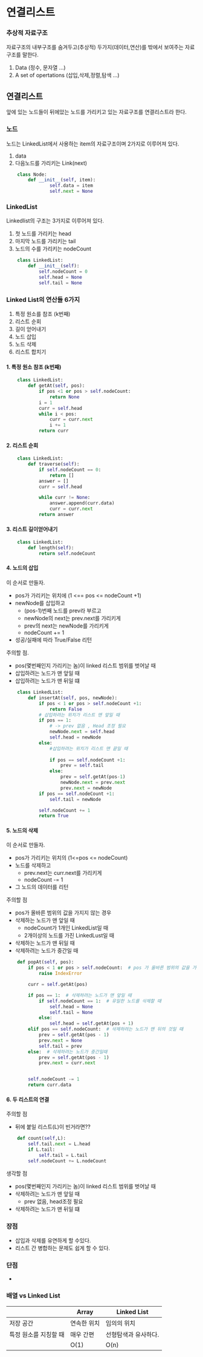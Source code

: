 # 연결리스트 

### 추상적 자료구조 
자료구조의 내부구조를 숨겨두고(추상적) 두가지(데이터,연산)를 밖에서 보여주는 자료구조를 말한다.  
1. Data (정수, 문자열 ...)
2. A set of opertations (삽입,삭제,정렬,탐색 ...)




## 연결리스트 
앞에 있는 노드들이 뒤에았는 노드를 가리키고 있는 자료구조를 연결리스트라 한다. 

### 노드
노드는 LinkedList에서 사용하는 item의 자료구조이며 2가지로 이루어져 있다. 
1. data
2. 다음노드를 가리키는 Link(next)

~~~python
    class Node:
        def __init__(self, item):
                self.data = item
                self.next = None
~~~


### LinkedList 
Linkedlist의 구조는 3가지로 이루어져 있다.    
1. 첫 노드를 가리키는 head 
2. 마지막 노드를 가리키는 tail
3. 노드의 수를 가리키는 nodeCount

~~~python
    class LinkedList:
        def __init__(self):
            self.nodeCount = 0
            self.head = None
            self.tail = None 
~~~

### Linked List의 연산들 6가지 
1. 특정 원소를 참조 (k번째)
2. 리스트 순회 
3. 길이 얻어내기 
4. 노드 삽입
5. 노드 삭제 
6. 리스트 합치기 


#### 1. 특정 원소 참조 (k번째)
~~~python
    class LinkedList:
        def getAt(self, pos):
            if pos <1 or pos > self.nodeCount:
                return None
            i = 1
            curr = self.head
            while i < pos:
                curr = curr.next
                i += 1
            return curr
~~~

#### 2. 리스트 순회 
~~~python
    class LinkedList:
        def traverse(self):
            if self.nodeCount == 0:
                return []
            answer = [] 
            curr = self.head

            while curr != None:
                answer.append(curr.data)
                curr = curr.next
            return answer
~~~

#### 3. 리스트 길이얻어내기 
~~~python
    class LinkedList:
        def length(self):
            return self.nodeCount
~~~

#### 4. 노드의 삽입 
이 순서로 만들자. 
- pos가 가리키는 위치에 (1 <== pos <= nodeCount +1)
- newNode를 삽입하고 
    - (pos-1)번째 노드를 prev라 부르고 
    - newNode의 next는 prev.next를 가리키게 
    - prev의 next는 newNode를 가리키게 
    - nodeCount += 1
- 성공/실패에 따라 True/False 리턴 

주의할 점.
- pos(몇번째인지 가리키는 놈)이 linked 리스트 범위를 벗어날 때
- 삽입하려는 노드가 맨 앞일 때
- 삽입하려는 노드가 맨 뒤일 떄
~~~python
    class LinkedList:
        def insertAt(self, pos, newNode):
            if pos < 1 or pos > self.nodeCount +1:
                return False
            # 삽입하려는 위치가 리스트 맨 앞일 때
            if pos == 1:
                # -> prev 없음 , Head 조정 필요
                newNode.next = self.head
                self.head = newNode
            else:
                #삽입하려는 위치가 리스트 맨 끝일 때 
                
                if pos == self.nodeCount +1:
                    prev = self.tail
                else:
                    prev = self.getAt(pos-1)
                    newNode.next = prev.next
                    prev.next = newNode
            if pos == self.nodeCount +1:
                self.tail = newNode

            self.nodeCount += 1 
            return True
~~~


#### 5. 노드의 삭제
이 순서로 만들자. 
- pos가 가리키는 위치의 (1<=pos <= nodeCount) 
- 노드를 삭제하고  
    - prev.next는 curr.next를 가리키게
    - nodeCount -= 1
- 그 노드의 데이터를 리턴

주의할 점 
- pos가 올바른 범위의 값을 가지지 않는 경우
- 삭제하는 노드가 맨 앞일 때
    - nodeCount가 1개인 LinkedList일 때
    - 2개이상의 노드를 가진 LinkedLust일 때
- 삭제하는 노드가 맨 뒤일 때
- 삭제하려는 노드가 중간일 때 

~~~python
    def popAt(self, pos):
        if pos < 1 or pos > self.nodeCount:  # pos 가 올바른 범위의 값을 가지지 않는 경우
            raise IndexError

        curr = self.getAt(pos)

        if pos == 1:  # 삭제하려는 노드가 맨 앞일 때
            if self.nodeCount == 1:  # 유일한 노드를 삭제할 때
                self.head = None
                self.tail = None
            else:
                self.head = self.getAt(pos + 1)
        elif pos == self.nodeCount:  # 삭제하려는 노드가 맨 뒤의 것일 때
            prev = self.getAt(pos - 1)
            prev.next = None
            self.tail = prev
        else:  # 삭제하려는 노드가 중간일때
            prev = self.getAt(pos - 1)
            prev.next = curr.next


        self.nodeCount -= 1
        return curr.data
~~~

#### 6. 두 리스트의 연결 

주의할 점 
- 뒤에 붙일 리스트(L)이 빈거라면?? 
~~~python
    def count(self,L):
        self.tail.next = L.head
        if L.tail:
            self.tail = L.tail
        self.nodeCount += L.nodeCount
~~~


생각할 점 
- pos(몇번째인지 가리키는 놈)이 linked 리스트 범위를 벗어날 때
- 삭제하려는 노드가 맨 앞일 때
    - prev 없음, head조정 필요
- 삭제하려는 노드가 맨 뒤일 떄
### 장점 
- 삽입과 삭제를 유연하게 할 수있다. 
- 리스트 간 병합하는 문제도 쉽게 할 수 있다. 


### 단점 
- 

### 배열 vs Linked List
|       | Array   |Linked List              |
|---    |------   |-------------------------|
|저장 공간| 연속한 위치| 임의의 위치                |
|특정 원소를 지칭할 때 | 매우 간편| 선형탐색과 유사하다.|
|       | O(1)    | O(n)                    |

